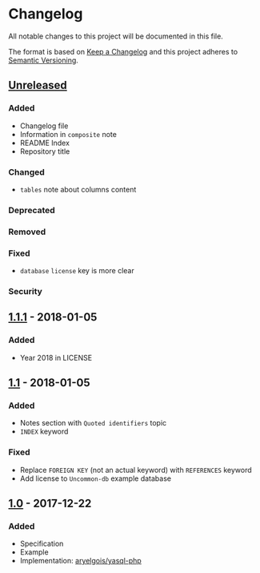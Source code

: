 # Changelog

All notable changes to this project will be documented in this file.

The format is based on [Keep a Changelog](http://keepachangelog.com/en/1.0.0/)
and this project adheres to [Semantic Versioning](http://semver.org/spec/v2.0.0.html).


## [Unreleased]

### Added
- Changelog file
- Information in `composite` note
- README Index
- Repository title

### Changed
- `tables` note about columns content

### Deprecated

### Removed

### Fixed
- `database` `license` key is more clear

### Security


## [1.1.1] - 2018-01-05

### Added
- Year 2018 in LICENSE


## [1.1] - 2018-01-05

### Added
- Notes section with `Quoted identifiers` topic
- `INDEX` keyword

### Fixed
- Replace `FOREIGN KEY` (not an actual keyword) with `REFERENCES` keyword
- Add license to `Uncommon-db` example database


## [1.0] - 2017-12-22

### Added
- Specification
- Example
- Implementation: [aryelgois/yasql-php]


[Unreleased]: https://github.com/aryelgois/yasql/compare/v1.1.1...develop
[1.1.1]: https://github.com/aryelgois/yasql/compare/v1.1...v1.1.1
[1.1]: https://github.com/aryelgois/yasql/compare/v1.0...v1.1
[1.0]: https://github.com/aryelgois/yasql/compare/c5b168ef9d9c7aa604caeaf532ff3e374f32f88a...v1.0

[aryelgois/yasql-php]: https://github.com/aryelgois/yasql-php
